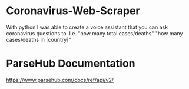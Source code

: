 # Coronavirus-Web-Scraper
With python I was able to create a voice assistant that you can ask coronavirus questions to. 
I.e. "how many total cases/deaths" "how many cases/deaths in [country]"

# ParseHub Documentation
https://www.parsehub.com/docs/ref/api/v2/
